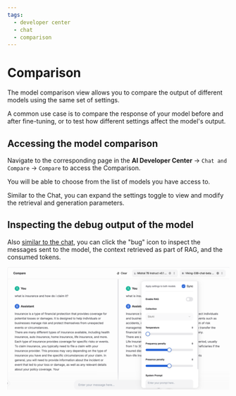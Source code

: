 ```yaml
---
tags:
  - developer center
  - chat
  - comparison
---
```


# Comparison

The model comparison view allows you to compare the output of different models using the same set of settings.

A common use case is to compare the response of your model before and after fine-tuning, or to test how different settings affect the model's output.

## Accessing the model comparison

Navigate to the corresponding page in the **AI Developer Center** → `Chat and Compare` → `Compare` to access the Comparison.

You will be able to choose from the list of models you have access to.

Similar to the Chat, you can expand the settings toggle to view and modify the retrieval and generation parameters.

## Inspecting the debug output of the model

Also [similar to the chat](./chat.md#inspecting-the-debug-output-of-the-model), you can click the "bug" icon to inspect the messages sent to the model, the context retrieved as part of RAG, and the consumed tokens.

![Model comparison view](../../img/inference/compare.png)
